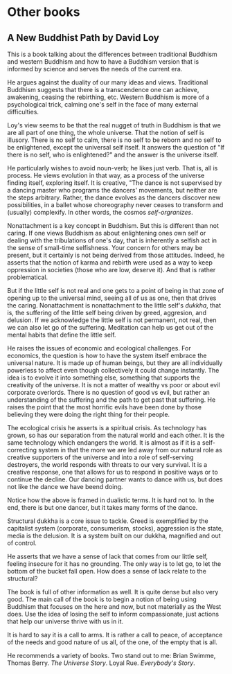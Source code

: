 # Other books

## A New Buddhist Path by David Loy

This is a book talking about the differences between traditional Buddhism and western Buddhism and how to have a Buddhism version that is informed by science and serves the needs of the current era. 

He argues against the duality of our many ideas and views. Traditional Buddhism suggests that there is a transcendence one can achieve, awakening, ceasing the rebirthing, etc. Western Buddhism is more of a psychological trick, calming one's self in the face of many external difficulties. 

Loy's view seems to be that the real nugget of truth in Buddhism is that we are all part of one thing, the whole universe. That the notion of self is illusory. There is no self to calm, there is no self to be reborn and no self to be enlightened, except the universal self itself. It answers the question of "If there is no self, who is enlightened?" and the answer is the universe itself. 

He particularly wishes to avoid noun-verb; he likes just verb. That is, all is process. He views evolution in that way, as a process of the universe finding itself, exploring itself. It is creative, "The dance is not supervised by a dancing master who programs the dancers' movements, but neither are the steps arbitrary. Rather, the dance evolves as the dancers discover new possibilities, in a ballet whose choreography never ceases to transform and (usually) complexify. In other words, the cosmos *self-orgranizes*. 

Nonattachment is a key concept in Buddhism. But this is different than not caring. If one views Buddhism as about enlightening ones own self or dealing with the tribulations of one's day, that is inherently a selfish act in the sense of small-time selfishness. Your concern for others may be present, but it certainly is not being derived from those attitudes. Indeed, he asserts that the notion of karma and rebirth were used as a way to keep oppression in societies (those who are low, deserve it). And that is rather problematical. 

But if the little self is not real and one gets to a point of being in that zone of opening up to the universal mind, seeing all of us as one, then that drives the caring. Nonattachment is nonattachment to the little self's *dukkha*, that is, the suffering of the little self being driven by greed, aggresion, and delusion. If we acknowledge the little self is not permanent, not real, then we can also let go of the suffering. Meditation can help us get out of the mental habits that define the little self. 

He raises the issues of economic and ecological challenges. For economics, the question is how to have the system itself embrace the universal nature. It is made up of human beings, but they are all individually powerless to affect even though collectively it could change instantly. The idea is to evolve it into something else, something that supports the creativity of the universe. It is not a matter of wealthy vs poor or about evil corporate overlords. There is no question of good vs evil, but rather an understanding of the suffering and the path to get past that suffering. He raises the point that the most horrific evils have been done by those believing they were doing the right thing for their people. 

The ecological crisis he asserts is a spiritual crisis. As technology has grown, so has our separation from the natural world and each other. It is the same technology which endangers the world. It is almost as if it is a self-correcting system in that the more we are led away from our natural role as creative supporters of the universe and into a role of self-serving destroyers, the world responds with threats to our very survival. It is a creative response, one that allows for us to respond in positive ways or to continue the decline. Our dancing partner wants to dance with us, but does not like the dance we have beend doing. 

Notice how the above is framed in dualistic terms. It is hard not to. In the end, there is but one dancer, but it takes many forms of the dance. 

Structural dukkha is a core issue to tackle. Greed is exemplified by the capitalist system (corporate, consumerism, stocks), aggression is the state, media is the delusion. It is a system built on our dukkha, magnified and out of control. 

He asserts that we have a sense of lack that comes from our little self, feeling insecure for it has no grounding. The only way is to let go, to let the bottom of the bucket fall open. How does a sense of lack relate to the structural? 

The book is full of other information as well. It is quite dense but also very good. The main call of the book is to begin a notion of being using Buddhism that focuses on the here and now, but not materially as the West does. Use the idea of losing the self to inform compassionate, just actions that help our universe thrive with us in it. 

It is hard to say it is a call to arms. It is rather a call to peace, of acceptance of the needs and good nature of us all, of the one, of the empty that is all. 

He recommends a variety of books. Two stand out to me:  Brian Swimme, Thomas Berry. *The Universe Story*.  Loyal Rue. *Everybody's Story*.
